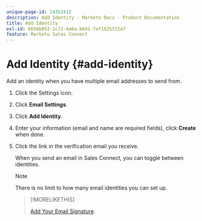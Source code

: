 ```yaml
---
unique-page-id: 14352412
description: Add Identity - Marketo Docs - Product Documentation
title: Add Identity
exl-id: 6656b852-1c72-4a0a-b641-7ef1925f22a7
feature: Marketo Sales Connect
---
```

# Add Identity {#add-identity}

Add an identity when you have multiple email addresses to send from.

1. Click the Settings icon.

1. Click **Email Settings**.

1. Click **Add Identity**.

1. Enter your information (email and name are required fields), click **Create** when done.

1. Click the link in the verification email you receive.

   When you send an email in Sales Connect, you can toggle between identities.

   >[!NOTE]
   >
   >There is no limit to how many email identities you can set up.

   >[!MORELIKETHIS]
   >
   >[Add Your Email Signature](/help/marketo/product-docs/marketo-sales-connect/getting-started/email-settings/add-your-email-signature.md).
